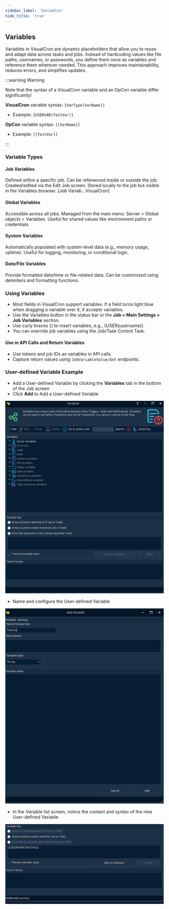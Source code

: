 ```yaml
---
sidebar_label: 'Variables'
hide_title: 'true'
---
```


## Variables

Variables in VisualCron are dynamic placeholders that allow you to reuse and adapt data across tasks and jobs. Instead of hardcoding values like file paths, usernames, or passwords, you define them once as variables and reference them wherever needed. This approach improves maintainability, reduces errors, and simplifies updates.

:::warning Warning

Note that the syntax of a VisualCron variable and an OpCon variable differ significantly!

**VisualCron** variable syntax: `{VarType(VarName)}`
- Example: `{USERVAR(TestVar)}`

**OpCon** variable syntax: `[[VarName]]`
- Example: `[[TestVar]]`

:::

### Variable Types

#### Job Variables

Defined within a specific job.
Can be referenced inside or outside the job.
Created/edited via the Edit Job screen.
Stored locally to the job but visible in the Variables browser. [Job Variab...VisualCron]

#### Global Variables

Accessible across all jobs.
Managed from the main menu: Server > Global objects > Variables.
Useful for shared values like environment paths or credentials.

#### System Variables

Automatically populated with system-level data (e.g., memory usage, uptime).
Useful for logging, monitoring, or conditional logic.

#### Date/File Variables

Provide formatted date/time or file-related data.
Can be customized using delimiters and formatting functions.

### Using Variables

* Most fields in VisualCron support variables. If a field turns light blue when dragging a variable over it, it accepts variables.
* Use the Variables button in the status bar or the **Job > Main Settings > Job Variables** section.
* Use curly braces {} to insert variables, e.g., {USER(username)}.
* You can override job variables using the Job/Task Control Task.

#### Use in API Calls and Return Variables
* Use tokens and job IDs as variables in API calls.
* Capture return values using `JobVariableValue/Get` endpoints.


### User-defined Variable Example

* Add a User-defined Variable by clicking the **Variables** tab in the bottom of the Job screen
* Click **Add** to Add a User-defined Variable

![](../static/img/vcrpa-adduservar.png)

* Name and configure the User-defined Variable

![](../static/img/vcrpa-namevar.png)

* In the Variable list screen, notice the context and syntax of the new User-defined Variable

![](../static/img/vcrpa-varconfig.png)
